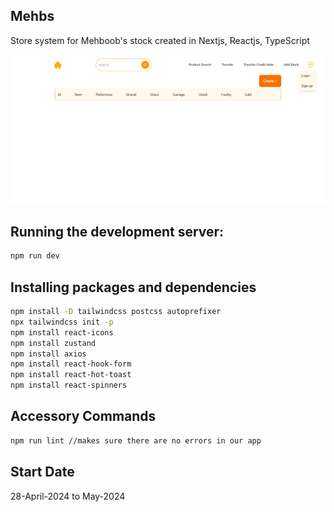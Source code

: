 ## Mehbs

Store system for Mehboob's stock created in Nextjs, Reactjs, TypeScript

![](/public/mehboobslive.png)

## Running the development server:

```bash
npm run dev
```

## Installing packages and dependencies

```bash
npm install -D tailwindcss postcss autoprefixer
npx tailwindcss init -p
npm install react-icons
npm install zustand
npm install axios
npm install react-hook-form
npm install react-hot-toast
npm install react-spinners
```

## Accessory Commands

```bash
npm run lint //makes sure there are no errors in our app
```

## Start Date

28-April-2024 to May-2024
